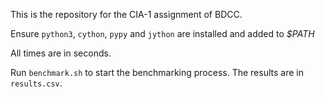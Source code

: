 This is the repository for the CIA-1 assignment of BDCC.

Ensure `python3`, `cython`, `pypy` and `jython` are installed and added to *$PATH*

All times are in seconds.

Run `benchmark.sh` to start the benchmarking process. The results are in `results.csv`.